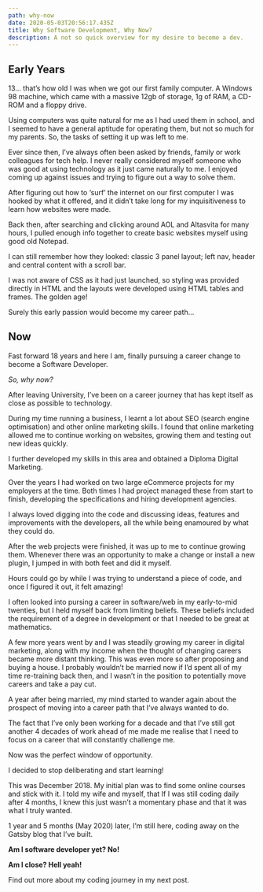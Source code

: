 ```yaml
---
path: why-now
date: 2020-05-03T20:56:17.435Z
title: Why Software Development, Why Now?
description: A not so quick overview for my desire to become a dev.
---
```

## **Early Years**

13… that’s how old I was when we got our first family computer. A Windows 98 machine, which came with a massive 12gb of storage, 1g of RAM, a CD-ROM and a floppy drive.

Using computers was quite natural for me as I had used them in school, and I seemed to have a general aptitude for operating them, but not so much for my parents. So, the tasks of setting it up was left to me.

Ever since then, I’ve always often been asked by friends, family or work colleagues for tech help. I never really considered myself someone who was good at using technology as it just came naturally to me. I enjoyed coming up against issues and trying to figure out a way to solve them.

After figuring out how to ‘surf’ the internet on our first computer I was hooked by what it offered, and it didn’t take long for my inquisitiveness to learn how websites were made.

Back then, after searching and clicking around AOL and Altasvita for many hours, I pulled enough info together to create basic websites myself using good old Notepad.

I can still remember how they looked: classic 3 panel layout; left nav, header and central content with a scroll bar.

I was not aware of CSS as it had just launched, so styling was provided directly in HTML and the layouts were developed using HTML tables and frames. The golden age!

Surely this early passion would become my career path...

## **Now**

Fast forward 18 years and here I am, finally pursuing a career change to become a Software Developer.

*So, why now?*

After leaving University, I’ve been on a career journey that has kept itself as close as possible to technology.

During my time running a business, I learnt a lot about SEO (search engine optimisation) and other online marketing skills. I found that online marketing allowed me to continue working on websites, growing them and testing out new ideas quickly.

I further developed my skills in this area and obtained a Diploma Digital Marketing.

Over the years I had worked on two large eCommerce projects for my employers at the time. Both times I had project managed these from start to finish, developing the specifications and hiring development agencies.

I always loved digging into the code and discussing ideas, features and improvements with the developers, all the while being enamoured by what they could do.

After the web projects were finished, it was up to me to continue growing them. Whenever there was an opportunity to make a change or install a new plugin, I jumped in with both feet and did it myself.

Hours could go by while I was trying to understand a piece of code, and once I figured it out, it felt amazing!

I often looked into pursing a career in software/web in my early-to-mid twenties, but I held myself back from limiting beliefs. These beliefs included the requirement of a degree in development or that I needed to be great at mathematics.

A few more years went by and I was steadily growing my career in digital marketing, along with my income when the thought of changing careers became more distant thinking. This was even more so after proposing and buying a house. I probably wouldn’t be married now if I’d spent all of my time re-training back then, and I wasn’t in the position to potentially move careers and take a pay cut.

A year after being married, my mind started to wander again about the prospect of moving into a career path that I’ve always wanted to do.

The fact that I’ve only been working for a decade and that I’ve still got another 4 decades of work ahead of me made me realise that I need to focus on a career that will constantly challenge me.

Now was the perfect window of opportunity.

I decided to stop deliberating and start learning!

This was December 2018. My initial plan was to find some online courses and stick with it. I told my wife and myself, that If I was still coding daily after 4 months, I knew this just wasn’t a momentary phase and that it was what I truly wanted.

1 year and 5 months (May 2020) later, I’m still here, coding away on the Gatsby blog that I’ve built.

**Am I software developer yet? No!**

**Am I close? Hell yeah!**

Find out more about my coding journey in my next post.